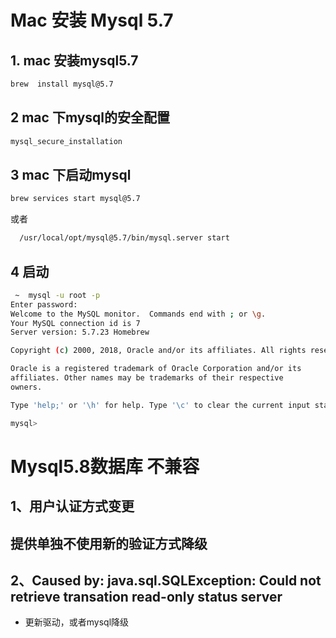 # Mac 安装 Mysql 5.7
## 1. mac 安装mysql5.7
``` zsh
brew  install mysql@5.7

```
## 2 mac 下mysql的安全配置
``` bash
mysql_secure_installation
``` 
## 3 mac 下启动mysql
``` bash
brew services start mysql@5.7
```
或者
``` bash
  /usr/local/opt/mysql@5.7/bin/mysql.server start
```
## 4 启动
``` bash
 ~  mysql -u root -p
Enter password: 
Welcome to the MySQL monitor.  Commands end with ; or \g.
Your MySQL connection id is 7
Server version: 5.7.23 Homebrew

Copyright (c) 2000, 2018, Oracle and/or its affiliates. All rights reserved.

Oracle is a registered trademark of Oracle Corporation and/or its
affiliates. Other names may be trademarks of their respective
owners.

Type 'help;' or '\h' for help. Type '\c' to clear the current input statement.

mysql> 
```

# Mysql5.8数据库 不兼容
## 1、用户认证方式变更
## 提供单独不使用新的验证方式降级
## 2、Caused by: java.sql.SQLException: Could not retrieve transation read-only status server
* 更新驱动，或者mysql降级
